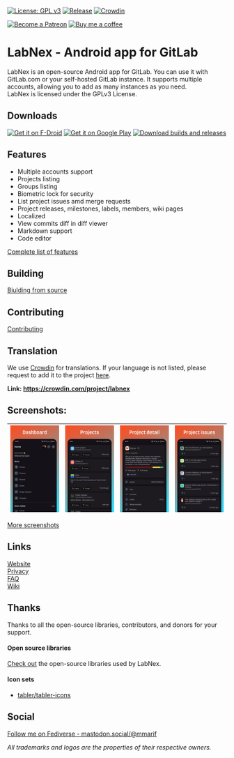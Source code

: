 [![License: GPL v3](https://raw.githubusercontent.com/labnex/LabNex/main/assets/license.svg)](https://www.gnu.org/licenses/gpl-3.0) [![Release](https://img.shields.io/github/v/release/labnex/LabNex?display_name=release&label=release
)](https://github.com/labnex/LabNex/releases) [![Crowdin](https://badges.crowdin.net/labnex/localized.svg)](https://crowdin.com/project/labnex)

[<img alt="Become a Patreon" src="https://raw.githubusercontent.com/labnex/LabNex/main/assets/patreon.png" height="40"/>](https://www.patreon.com/mmarif) [<img alt="Buy me a coffee" src="https://raw.githubusercontent.com/labnex/LabNex/main/assets/buy-me-a-coffee.png" height="40"/>](https://www.buymeacoffee.com/mmarif)

# LabNex - Android app for GitLab

LabNex is an open-source Android app for GitLab. You can use it with GitLab.com or your self-hosted GitLab instance. It supports multiple accounts, allowing you to add as many instances as you need.  
LabNex is licensed under the GPLv3 License.

## Downloads

[<img alt='Get it on F-Droid' src='https://raw.githubusercontent.com/labnex/LabNex/main/assets/fdroid.png' height="80"/>](https://f-droid.org/en/packages/com.labnex.app/)
[<img alt='Get it on Google Play' src='https://raw.githubusercontent.com/labnex/LabNex/main/assets/google-play.png' height="80"/>](https://play.google.com/store/apps/details?id=com.labnex.app.premium)
[<img alt='Download builds and releases' src='https://raw.githubusercontent.com/labnex/LabNex/main/assets/apk-badge.png' height="82"/>](https://github.com/labnex/LabNex/releases)

## Features

- Multiple accounts support
- Projects listing
- Groups listing
- Biometric lock for security
- List project issues amd merge requests
- Project releases, milestones, labels, members, wiki pages
- Localized
- View commits diff in diff viewer
- Markdown support
- Code editor

[Complete list of features](https://github.com/labnex/LabNex/wiki/Features)

## Building

[Biulding from source](https://github.com/labnex/LabNex/wiki/Building)

## Contributing

[Contributing](https://github.com/labnex/LabNex/wiki/Contributing)

## Translation

We use [Crowdin](https://crowdin.com/project/labnex) for translations. If your language is not listed, please request to add it to the project [here](https://github.com/labnex/LabNex/issues).

**Link: https://crowdin.com/project/labnex**

## Screenshots:

[<img src="https://raw.githubusercontent.com/labnex/LabNex/main/metadata/en-US/images/phoneScreenshots/001.png" alt="001.png" width="200"/>](https://raw.githubusercontent.com/labnex/LabNex/main/metadata/en-US/images/phoneScreenshots/001.png) | [<img src="https://raw.githubusercontent.com/labnex/LabNex/main/metadata/en-US/images/phoneScreenshots/002.png" alt="002.png" width="200"/>](https://raw.githubusercontent.com/labnex/LabNex/main/metadata/en-US/images/phoneScreenshots/002.png) | [<img src="https://raw.githubusercontent.com/labnex/LabNex/main/metadata/en-US/images/phoneScreenshots/003.png" alt="003.png" width="200"/>](https://raw.githubusercontent.com/labnex/LabNex/main/metadata/en-US/images/phoneScreenshots/003.png) | [<img src="https://raw.githubusercontent.com/labnex/LabNex/main/metadata/en-US/images/phoneScreenshots/004.png" alt="004.png" width="200"/>](https://raw.githubusercontent.com/labnex/LabNex/main/metadata/en-US/images/phoneScreenshots/004.png)
---|---|---|---

[More screenshots](https://github.com/labnex/LabNex/tree/main/metadata/en-US/images/phoneScreenshots)

## Links

[Website](https://labnex.app/)  
[Privacy](https://labnex.app/privacy)  
[FAQ](https://github.com/labnex/LabNex/wiki/FAQ)  
[Wiki](https://github.com/labnex/LabNex/wiki/)

## Thanks

Thanks to all the open-source libraries, contributors, and donors for your support.

#### Open source libraries

[Check out](https://github.com/labnex/LabNex/wiki/Open-source-libraries) the open-source libraries used by LabNex.

#### Icon sets

- [tabler/tabler-icons](https://github.com/tabler/tabler-icons)

## Social

[Follow me on Fediverse - mastodon.social/@mmarif](https://mastodon.social/@mmarif)

*All trademarks and logos are the properties of their respective owners.*
